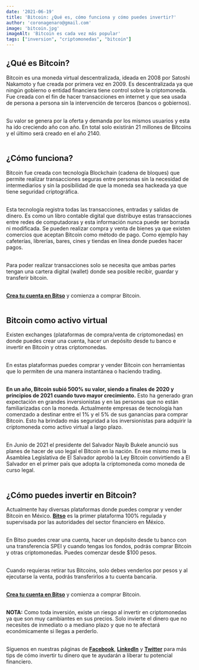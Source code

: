 ```yaml
--- 
date: '2021-06-19' 
title: 'Bitcoin: ¿Qué es, cómo funciona y cómo puedes invertir?' 
author: 'coronagenaro@gmail.com'
image: 'bitcoin.jpg'
imageAlt: 'Bitcoin es cada vez más popular'
tags: ["inversion", "criptomonedas", "bitcoin"]
--- 
```


## ¿Qué es Bitcoin?

Bitcoin es una moneda virtual descentralizada, ideada en 2008 por Satoshi Nakamoto y fue creada por primera vez en 2009.
Es descentralizada ya que ningún gobierno o entidad financiera tiene control sobre la criptomoneda. Fue creada con el fin de hacer transacciones en internet y que sea usada de persona a persona sin la intervención de terceros (bancos o gobiernos). <br/><br/>

Su valor se genera por la oferta y demanda por los mismos usuarios y esta ha ido creciendo año con año. En total solo existirán 21 millones de Bitcoins y el último será creado en el año 2140. <br/><br/>


## ¿Cómo funciona?

Bitcoin fue creada con tecnología Blockchain (cadena de bloques) que permite realizar transacciones seguras entre personas sin la necesidad de intermediarios y sin la posibilidad de que la moneda sea hackeada ya que tiene seguridad criptográfica. <br/><br/>

Esta tecnología registra todas las transacciones, entradas y salidas de dinero. Es como un libro contable digital que distribuye estas transacciones entre redes de computadoras y esta información nunca puede ser borrada ni modificada.
Se pueden realizar compra y venta de bienes ya que existen comercios que aceptan Bitcoin como método de pago. Como ejemplo hay cafeterías, librerías, bares, cines y tiendas en línea donde puedes hacer pagos. <br/><br/>

Para poder realizar transacciones solo se necesita que ambas partes tengan una cartera digital (wallet) donde sea posible recibir, guardar y transferir bitcoin. <br/><br/>

**[Crea tu cuenta en Bitso](https://bitso.com/?ref=lzgl)** y comienza a comprar Bitcoin. <br/><br/>


## Bitcoin como activo virtual

Existen exchanges (plataformas de compra/venta de criptomonedas) en donde puedes crear una cuenta, hacer un depósito desde tu banco e invertir en Bitcoin y otras criptomonedas. <br/><br/>

En estas plataformas puedes comprar y vender Bitcoin con herramientas que lo permiten de una manera instantánea o haciendo trading. <br/><br/>

**En un año, Bitcoin subió 500% su valor, siendo a finales de 2020 y principios de 2021 cuando tuvo mayor crecimiento.** Esto ha generado gran expectación en grandes inversionistas y en las personas que no están familiarizadas con la moneda. Actualmente empresas de tecnología han comenzado a destinar entre el 1% y el 5% de sus ganancias para comprar Bitcoin. Esto ha brindado más seguridad a los inversionistas para adquirir la criptomoneda como activo virtual a largo plazo. <br/><br/>

En Junio de 2021 el presidente del Salvador Nayib Bukele anunció sus planes de hacer de uso legal el Bitcoin en la nación. En ese mismo mes la Asamblea Legislativa de El Salvador aprobó la Ley Bitcoin convirtiendo a El Salvador en el primer país que adopta la criptomoneda como moneda de curso legal. <br/><br/>


## ¿Cómo puedes invertir en Bitcoin?

Actualmente hay diversas plataformas donde puedes comprar y vender Bitcoin en México. **[Bitso](https://bitso.com/?ref=lzgl)** es la primer plataforma 100% regulada y supervisada por las autoridades del sector financiero en México. <br/><br/>

En Bitso puedes crear una cuenta, hacer un depósito desde tu banco con una transferencia SPEI y cuando tengas los fondos, podrás comprar Bitcoin y otras criptomonedas. Puedes comenzar desde $100 pesos. <br/><br/>

Cuando requieras retirar tus Bitcoins, solo debes venderlos por pesos y al ejecutarse la venta, podrás transferirlos a tu cuenta bancaria. <br/><br/>

**[Crea tu cuenta en Bitso](https://bitso.com/?ref=lzgl)** y comienza a comprar Bitcoin. <br/><br/>

**NOTA:** Como toda inversión, existe un riesgo al invertir en criptomonedas ya que son muy cambiantes en sus precios. Solo invierte el dinero que no necesites de inmediato o a mediano plazo y que no te afectará económicamente si llegas a perderlo. <br/><br/>

Síguenos en nuestras páginas de **[Facebook](https://facebook.com/oasisfinanciero)**, **[LinkedIn](https://www.linkedin.com/company/oasisfinanciero/)** y **[Twitter](https://twitter.com/oasisfintech)** para más tips de cómo invertir tu dinero que te ayudarán a liberar tu potencial financiero.